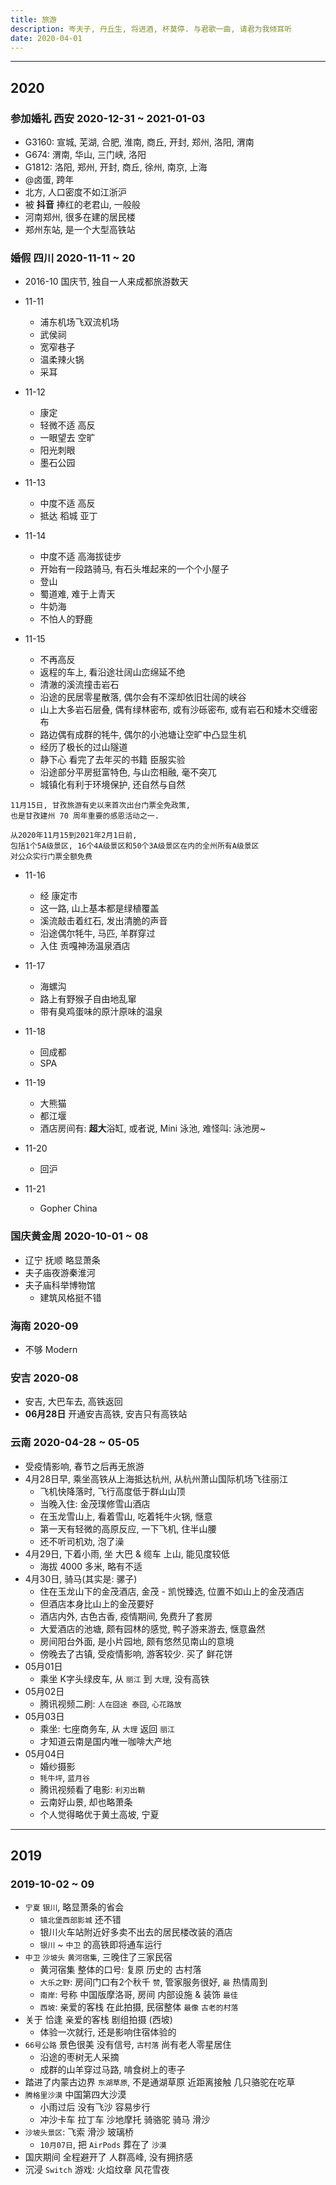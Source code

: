 ```yaml
---
title: 旅游
description: 岑夫子, 丹丘生, 将进酒, 杯莫停. 与君歌一曲, 请君为我倾耳听
date: 2020-04-01
---
```


------------------

## 2020

### 参加婚礼 西安 2020-12-31 ~ 2021-01-03

* G3160: 宣城, 芜湖, 合肥, 淮南, 商丘, 开封, 郑州, 洛阳, 渭南
* G674: 渭南, 华山, 三门峡, 洛阳
* G1812: 洛阳, 郑州, 开封, 商丘, 徐州, 南京, 上海
* @卤蛋, 跨年
* 北方, 人口密度不如江浙沪
* 被 **抖音** 捧红的老君山, 一般般
* 河南郑州, 很多在建的居民楼
* 郑州东站, 是一个大型高铁站

### 婚假 四川 2020-11-11 ~ 20

* 2016-10 国庆节, 独自一人来成都旅游数天

* 11-11
  - 浦东机场飞双流机场
  - 武侯祠
  - 宽窄巷子
  - 温柔辣火锅
  - 采耳

* 11-12
  - 康定
  - 轻微不适 高反
  - 一眼望去 空旷
  - 阳光刺眼
  - 墨石公园

* 11-13
  - 中度不适 高反
  - 抵达 稻城 亚丁

* 11-14
  - 中度不适 高海拔徒步
  - 开始有一段路骑马, 有石头堆起来的一个个小屋子
  - 登山
  - 蜀道难, 难于上青天
  - 牛奶海
  - 不怕人的野鹿

* 11-15
  - 不再高反
  - 返程的车上, 看沿途壮阔山峦绵延不绝
  - 清澈的溪流撞击岩石
  - 沿途的民居零星散落, 偶尔会有不深却依旧壮阔的峡谷
  - 山上大多岩石层叠, 偶有绿林密布, 或有沙砾密布, 或有岩石和矮木交缠密布
  - 路边偶有成群的牦牛, 偶尔的小池塘让空旷中凸显生机
  - 经历了极长的过山隧道
  - 静下心 看完了去年买的书籍 臣服实验
  - 沿途部分平房挺富特色, 与山峦相融, 毫不突兀
  - 城镇化有利于环境保护, 还自然与自然

```
11月15日, 甘孜旅游有史以来首次出台门票全免政策,
也是甘孜建州 70 周年重要的感恩活动之一.

从2020年11月15到2021年2月1日前,
包括1个5A级景区, 16个4A级景区和50个3A级景区在内的全州所有A级景区
对公众实行门票全额免费
```

* 11-16
  - 经 康定市
  - 这一路, 山上基本都是绿植覆盖
  - 溪流敲击着红石, 发出清脆的声音
  - 沿途偶尔牦牛, 马匹, 羊群穿过
  - 入住 贡嘎神汤温泉酒店

* 11-17
  - 海螺沟
  - 路上有野猴子自由地乱窜
  - 带有臭鸡蛋味的原汁原味的温泉

* 11-18
  - 回成都
  - SPA

* 11-19
  - 大熊猫
  - 都江堰
  - 酒店房间有: **超大**浴缸, 或者说, Mini 泳池, 难怪叫: 泳池房~

* 11-20
  - 回沪

* 11-21
  - Gopher China

### 国庆黄金周 2020-10-01 ~ 08

* 辽宁 抚顺 略显萧条
* 夫子庙夜游秦淮河
* 夫子庙科举博物馆
  - 建筑风格挺不错

### 海南 2020-09

* 不够 Modern

### 安吉 2020-08

* 安吉, 大巴车去, 高铁返回
* **06月28日** 开通安吉高铁, 安吉只有高铁站

### 云南 2020-04-28 ~ 05-05

* 受疫情影响, 春节之后再无旅游
* 4月28日早, 乘坐高铁从上海抵达杭州, 从杭州萧山国际机场飞往丽江
  - 飞机快降落时, 飞行高度低于群山山顶
  - 当晚入住: 金茂璞修雪山酒店
  - 在玉龙雪山上, 看着雪山, 吃着牦牛火锅, 惬意
  - 第一天有轻微的高原反应, 一下飞机, 住半山腰
  - 还不听司机劝, 泡了澡
* 4月29日, 下着小雨, 坐 大巴 & 缆车 上山, 能见度较低
  - 海拔 4000 多米, 略有不适
* 4月30日, 骑马(其实是: 骡子)
  - 住在玉龙山下的金茂酒店, 金茂 - 凯悦臻选, 位置不如山上的金茂酒店
  - 但酒店本身比山上的金茂要好
  - 酒店内外, 古色古香, 疫情期间, 免费升了套房
  - 大爱酒店的池塘, 颇有园林的感觉, 鸭子游来游去, 惬意盎然
  - 房间阳台外面, 是小片园地, 颇有悠然见南山的意境
  - 傍晚去了古镇, 受疫情影响, 游客较少. 买了 鲜花饼
* 05月01日
  - 乘坐 K字头绿皮车, 从 `丽江` 到 `大理`, 没有高铁
* 05月02日
  - 腾讯视频二刷: `人在囧途 泰囧`, `心花路放`
* 05月03日
  - 乘坐: 七座商务车, 从 `大理` 返回 `丽江`
  - 才知道云南是国内唯一咖啡大产地
* 05月04日
  - 婚纱摄影
  - `牦牛坪`, `蓝月谷`
  - 腾讯视频看了电影: `利刃出鞘`
  - 云南好山景, 却也略萧条
  - 个人觉得略优于黄土高坡, 宁夏

------------------

## 2019

### 2019-10-02 ~ 09
  - `宁夏` `银川`, 略显萧条的省会
    * `镇北堡西部影城` 还不错
    * 银川火车站附近好多卖不出去的居民楼改装的酒店
    * `银川` ~ `中卫` 的高铁即将通车运行
  - `中卫` `沙坡头` `黄河宿集`, 三晚住了三家民宿
    * 黄河宿集 整体的口号: 复原 历史的 古村落
    * `大乐之野`: 房间门口有2个秋千 `赞`, 管家服务很好, `最` 热情周到
    * `南岸`: 号称 中国版摩洛哥, 房间 内部设施 & 装饰 `最佳`
    * `西坡`: 亲爱的客栈 在此拍摄, 民宿整体 `最像` `古老的村落`
  - 关于 恰逢 亲爱的客栈 剧组拍摄 (西坡)
    * 体验一次就行, 还是影响住宿体验的
  - `66号公路` 景色很美 没有信号, `古村落` 尚有老人零星居住
    * 沿途的枣树无人采摘
    * 成群的山羊穿过马路, 啃食树上的枣子
  - 踏进了内蒙古边界 `东湖草原`, 不是通湖草原 近距离接触 几只骆驼在吃草
  - `腾格里沙漠` 中国第四大沙漠
    * 小雨过后 没有飞沙 容易步行
    * 冲沙卡车 拉丁车 沙地摩托 骑骆驼 骑马 滑沙
  - `沙坡头景区`: 飞索 滑沙 玻璃桥
    * `10月07日`, 把 `AirPods` 葬在了 `沙漠`
  - 国庆期间 全程避开了 人群高峰, 没有拥挤感
  - 沉浸 `Switch` 游戏: 火焰纹章 风花雪夜
